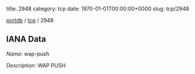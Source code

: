 title: 2948
category: tcp
date: 1970-01-01T00:00:00+0000
slug: tcp/2948

[portdb](/) / [tcp](/category/tcp.html) / 2948


## IANA Data

_Name:_ wap-push

_Description:_ WAP PUSH

